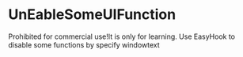 # UnEableSomeUIFunction
Prohibited for commercial use!It is only for learning.
Use EasyHook to disable some functions by specify windowtext

